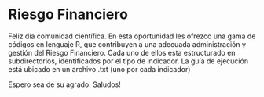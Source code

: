 # Riesgo Financiero

Feliz día comunidad científica. En esta oportunidad les ofrezco una gama de códigos en lenguaje R, que contribuyen a una adecuada administración y gestión del Riesgo Financiero.
Cada uno de ellos esta estructurado en subdirectorios, identificados por el tipo de indicador. La guía de ejecución está ubicado en un archivo .txt (uno por cada indicador)

Espero sea de su agrado. Saludos!
